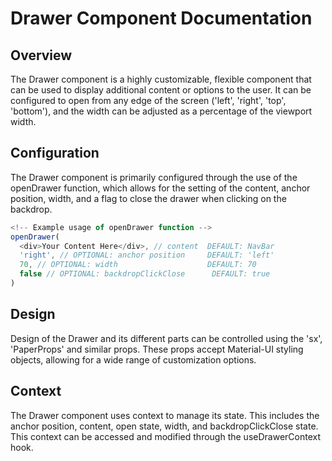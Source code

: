 <h1>Drawer Component Documentation</h1>

<h2>Overview</h2>
<p>The Drawer component is a highly customizable, flexible component that can be used to display additional content or options to the user. It can be configured to open from any edge of the screen ('left', 'right', 'top', 'bottom'), and the width can be adjusted as a percentage of the viewport width.</p>

<h2>Configuration</h2>
<p>The Drawer component is primarily configured through the use of the openDrawer function, which allows for the setting of the content, anchor position, width, and a flag to close the drawer when clicking on the backdrop. </p>

```javascript
<!-- Example usage of openDrawer function -->
openDrawer(
  <div>Your Content Here</div>, // content  DEFAULT: NavBar
  'right', // OPTIONAL: anchor position     DEFAULT: 'left'
  70, // OPTIONAL: width                    DEFAULT: 70
  false // OPTIONAL: backdropClickClose      DEFAULT: true
)
```

<h2>Design</h2>
<p>Design of the Drawer and its different parts can be controlled using the 'sx', 'PaperProps' and similar props. These props accept Material-UI styling objects, allowing for a wide range of customization options.</p>

<h2>Context</h2>
<p>The Drawer component uses context to manage its state. This includes the anchor position, content, open state, width, and backdropClickClose state. This context can be accessed and modified through the useDrawerContext hook.</p>
